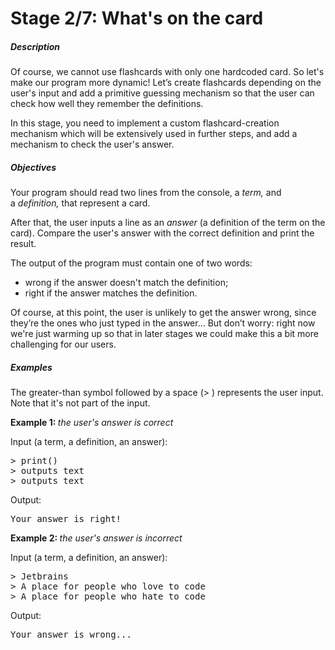 <h1>Stage 2/7: What&apos;s on the card</h1>
<h5>Description</h5>
<p>Of course, we cannot use flashcards with only one hardcoded card. So let&apos;s make our program more dynamic! Let&rsquo;s create flashcards depending on the user&apos;s input and add a primitive guessing mechanism so that the user can check how well they remember the definitions.</p>
<p>In this stage, you need to implement a custom flashcard-creation mechanism which will be extensively used in further steps, and add a mechanism to check the user&apos;s answer.</p>
<h5>Objectives</h5>
<p>Your program should read two lines from the console, a&nbsp;<em>term,</em> and a&nbsp;<em>definition,&nbsp;</em>that represent a card.</p>
<p>After that, the user inputs a line as an&nbsp;<em>answer</em> (a definition of the term on the card). Compare the user&apos;s answer with the correct definition and print the result.</p>
<p>The output of the program must contain one of two words:</p>
<ul>
    <li>wrong&nbsp;if the answer doesn&apos;t match the definition;</li>
    <li>right&nbsp;if the answer matches the definition.</li>
</ul>
<p>Of course, at this point, the user is unlikely to get the answer wrong, since they&rsquo;re the ones who just typed in the answer... But don&rsquo;t worry: right now we&apos;re just warming up so that in later stages we could make this a bit more challenging for our users.</p>
<h5>Examples</h5>
<p>The greater-than symbol followed by a space (&gt;&nbsp;) represents the user input. Note that it&apos;s not part of the input.</p>
<p><strong>Example 1:&nbsp;</strong><em>the user&apos;s answer is correct</em></p>
<p>Input (a term, a definition, an answer):</p>
<pre>&gt; print()
&gt; outputs text
&gt; outputs text</pre>
<p>Output:</p>
<pre>Your answer is right!</pre>
<p><strong>Example 2:&nbsp;</strong><em>the user&apos;s answer is incorrect</em></p>
<p>Input (a term, a definition, an answer):</p>
<pre>&gt; Jetbrains
&gt; A place for people who love to code
&gt; A place for people who hate to code</pre>
<p>Output:</p>
<pre>Your answer is wrong...</pre>
<p><br></p>